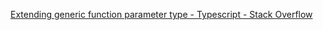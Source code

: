 [Extending generic function parameter type - Typescript - Stack Overflow](https://stackoverflow.com/questions/69866995/extending-generic-function-parameter-type-typescript)